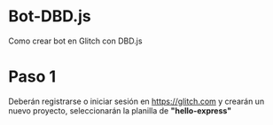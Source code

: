  # Bot-DBD.js
Como crear bot en Glitch con DBD.js

# **Paso 1**
Deberán registrarse o iniciar sesión en https://glitch.com y crearán un nuevo proyecto, seleccionarán la planilla de __"hello-express"__
